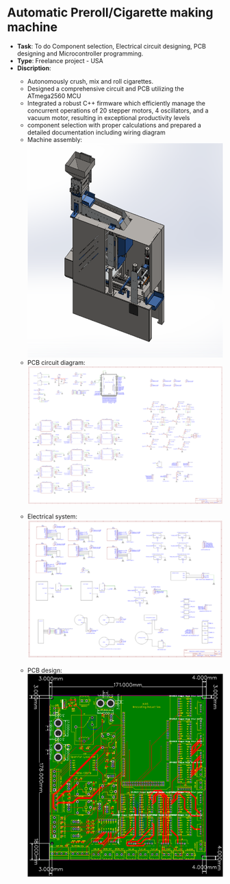 # Automatic Preroll/Cigarette making machine

- <strong>Task</strong>: To do Component selection, Electrical circuit designing, PCB designing and Microcontroller programming.
- <strong>Type</strong>: Freelance project - USA
- <strong>Discription</strong>:
<ul><ul>
<li>Autonomously crush, mix and roll cigarettes.</li>
<li>Designed a comprehensive circuit and PCB utilizing the ATmega2560 MCU</li>
<li>Integrated a robust C++ firmware which efficiently manage the
concurrent operations of 20 stepper motors, 4 oscillators, and a vacuum
motor, resulting in exceptional productivity levels</li>
<li>component selection with proper calculations and prepared a
detailed documentation including wiring diagram</li>
<li>Machine assembly:</li>
  <img src = "https://github.com/kirtansoni1/Project_Portfolio/blob/716811cf1d74a46b38a9533569606118cf0afca1/Automatic%20Preroll%20Machine%20project/Machine%20image.png" width ="750" height = "500"></br>
<li>PCB circuit diagram:</li>
  <img src = "https://github.com/kirtansoni1/Project_Portfolio/blob/205ca23ad7b68ba8fe1a993ccb033d233e0d8222/Automatic%20Preroll%20Machine%20project/Schematic_Rol%20Making%20Machine.png"></br></br>
<li>Electrical system:</li>
<img src = "https://github.com/kirtansoni1/Project_Portfolio/blob/abf0b269dbe1fe702c4af2ee78b2d7b679f1dbd9/Automatic%20Preroll%20Machine%20project/Electric_design_Roll%20Making%20Machine.png"></br></br>
<li>PCB design:</li>
<img src = "https://github.com/kirtansoni1/Project_Portfolio/blob/9a6be1efeaa21fac57cefea7ed3fb32b15c31836/Automatic%20Preroll%20Machine%20project/PCB_Design.png">
